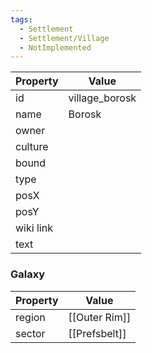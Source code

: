 ```yaml
---
tags:
  - Settlement
  - Settlement/Village
  - NotImplemented
---
```


| Property  | Value          |
| --------- | -------------- |
| id        | village_borosk |
| name      | Borosk         |
| owner     |                |
| culture   |                |
| bound     |                |
| type      |                |
| posX      |                |
| posY      |                |
| wiki link |                |
| text      |                |

### Galaxy
| Property | Value         |
| -------- | ------------- |
| region   | [[Outer Rim]] |
| sector   | [[Prefsbelt]] |
